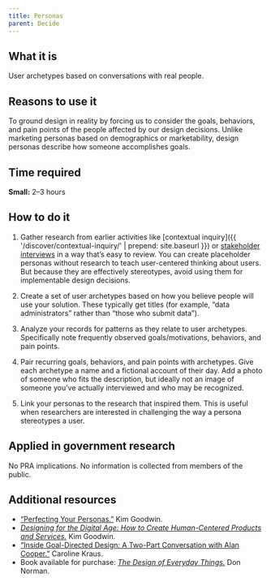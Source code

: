 ```yaml
---
title: Personas
parent: Decide
---
```


## What it is

User archetypes based on conversations with real people.

## Reasons to use it

To ground design in reality by forcing us to consider the goals, behaviors, and pain points of the people affected by our design decisions. Unlike marketing personas based on demographics or marketability, design personas describe how someone accomplishes goals.

## Time required

**Small:** 2–3 hours

## How to do it

1. Gather research from earlier activities like [contextual inquiry]({{ '/discover/contextual-inquiry/' | prepend: site.baseurl }}) or [stakeholder interviews](../stakeholder-and-user-interviews) in a way that’s easy to review. You can create placeholder personas without research to teach user-centered thinking about users. But because they are effectively stereotypes, avoid using them for implementable design decisions.

2. Create a set of user archetypes based on how you believe people will use your solution. These typically get titles (for example, “data administrators” rather than “those who submit data”).

3. Analyze your records for patterns as they relate to user archetypes. Specifically note frequently observed goals/motivations, behaviors, and pain points.

4. Pair recurring goals, behaviors, and pain points with archetypes. Give each archetype a name and a fictional account of their day. Add a photo of someone who fits the description, but ideally not an image of someone you’ve actually interviewed and who may be recognized.

5. Link your personas to the research that inspired them. This is useful when researchers are interested in challenging the way a persona stereotypes a user.

## Applied in government research

No PRA implications. No information is collected from members of the public.

## Additional resources

- [“Perfecting Your Personas.”](http://www.uie.com/articles/perfecting_personas/) Kim Goodwin.
- [*Designing for the Digital Age: How to Create Human-Centered Products and Services.*](http://www.amazon.com/Designing-Digital-Age-Human-Centered-Products/dp/0470229101) Kim Goodwin. 
- [“Inside Goal-Directed Design: A Two-Part Conversation with Alan Cooper.”](http://www.cooper.com/journal/2014/04/inside-goal-directed-design-a-two-part-conversation-with-alan-cooper) Caroline Kraus. 
- Book available for purchase: [*The Design of Everyday Things.*](http://www.amazon.com/The-Design-Everyday-Things-Expanded/dp/0465050654/) Don Norman. 
